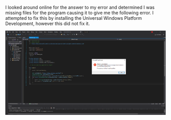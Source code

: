 I looked around online for the answer to my error and determined I was missing files for the program causing it to give me the following error. I attempted to fix this by installing the
Universal Windows Platform Development, however this did not fix it. 

![Alt text](error_image.png)
